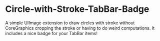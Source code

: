# Circle-with-Stroke-TabBar-Badge
A simple UIImage extension to draw circles with stroke without CoreGraphics cropping the stroke or having to do weird computations. It includes a nice badge for your TabBar items!
